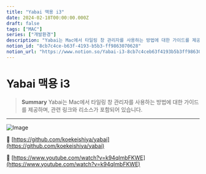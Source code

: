 ```yaml
---
title: "Yabai 맥용 i3"
date: 2024-02-18T00:00:00.000Z
draft: false
tags: ["MAC"]
series: ["개발환경"]
description: "Yabai는 Mac에서 타일링 창 관리자를 사용하는 방법에 대한 가이드를 제공하며, 관련 링크와 리소스가 포함되어 있습니다."
notion_id: "8cb7c4ce-b63f-4193-b5b3-ff9863070628"
notion_url: "https://www.notion.so/Yabai-i3-8cb7c4ceb63f4193b5b3ff9863070628"
---
```


# Yabai 맥용 i3

> **Summary**
> Yabai는 Mac에서 타일링 창 관리자를 사용하는 방법에 대한 가이드를 제공하며, 관련 링크와 리소스가 포함되어 있습니다.

---

![Image](https://prod-files-secure.s3.us-west-2.amazonaws.com/09ccd4d5-876c-4bba-bbdf-cc77a0a11257/92663737-6cb9-4940-b407-c494152bcb13/Untitled.png?X-Amz-Algorithm=AWS4-HMAC-SHA256&X-Amz-Content-Sha256=UNSIGNED-PAYLOAD&X-Amz-Credential=ASIAZI2LB466T4QD6ZW7%2F20250724%2Fus-west-2%2Fs3%2Faws4_request&X-Amz-Date=20250724T115759Z&X-Amz-Expires=3600&X-Amz-Security-Token=IQoJb3JpZ2luX2VjEAMaCXVzLXdlc3QtMiJFMEMCHxzF3SWMR%2FeFC8xkVGhDxm%2BSJI%2B6MwGxrAKPjniq1EgCIFZJBHMsov4sv9aUhDiJGcig51dBUTZukTwHiUvKi9KwKv8DCCwQABoMNjM3NDIzMTgzODA1Igx8Z%2Fm0W%2FVOlK9vKvYq3AOGiPfVr57nRM%2FPKY4iobGXpGQQZP4fcRRB9tP3akr24kRmoX5q%2FgDs8ug1AoZYA8aFYcu%2F0v%2FmElw3kWG5W%2FXwCYLH03nFE9zSFX2bSoNG0PoZN6oRcElfgJqw50gEX7ZlpPtyvccooaoRv%2FVV9OV0GJragN%2B6eOxZldtfxy3jY8GTGBvKyoXcUIhQYrrL26j%2Fv90qQBViY6t3%2FcSAiuGaaoWACj7Y%2Fg0XzE6dRTgGTgIipAOaK7MOBW5MlBoGOJqOvVUKWCqWbrfSFf41b8xP7LDJbLwR1q%2F5iZlQBzolvsGG5XsE7TxPydVWQHnq3VEr7T4yQVFw7AMQXv2JUliJEkZBhtg1fSZxm7iE8%2F%2BuEXMsIvxCP1jAaz09JW7nfnGqklH8WGZgfJOpWge1%2BxWTC5zbiY3JS4Oy5weFHAB%2BhZGWqiRJmnyg2HgRu9JCU%2F7KG7vc8%2Fkh0S%2FAC4fWlCZGHKP96wwvQ3WztVgGcP8xrD2jlV6bjFuLMKMWhUoYryq3vSIdyVJJt7ngBpvuZr7XCR4fPVBenW%2FNmitwub6v5TA8KIo3ixmQ0OTN6gXYBdWG6%2FYp236W1Di20eY5rooV4b57dTAc6WCH7h5%2Fy4Nf93JPEL9TDiVHZ1mZ0jCsm4jEBjqnAWyc4URDs9HoJRjTeDPzxSPox2Qsap1VtVDzy57POC%2FCsWqDH6Rj5u%2BVbHEuZUGMbAIFSS9FeBJsKnVFN%2BcdVJZASnkfM1vbIQmbkAB1MCy85x4PRMd38Y4CQ7JisI2M3rob3Qnq1GjepXxr56BW39LIP0WJVjejLfERFgvY415MlELTaKDR7ecRMOPZxMttJPnjXTwktkW43QLnXCVielTcxVdVpfyM&X-Amz-Signature=9dc70d343ff0874d435976465c55e24f9192a8245aa6875f0f0eab87242daa06&X-Amz-SignedHeaders=host&x-amz-checksum-mode=ENABLED&x-id=GetObject)



🔗 [https://github.com/koekeishiya/yabai](https://github.com/koekeishiya/yabai)

🔗 [https://www.youtube.com/watch?v=k94qImbFKWE](https://www.youtube.com/watch?v=k94qImbFKWE)

